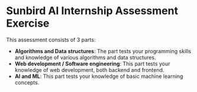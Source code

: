 # Sunbird AI Internship Assessment Exercise

This assessment consists of 3 parts:
- **Algorithms and Data structures**: The part tests your programming skills and knowledge of various algorithms and data structures.
- **Web development / Software engineering**: This part tests your knowledge of web development, both backend and frontend.
- **AI and ML**: This part tests your knowledge of basic machine learning concepts.



